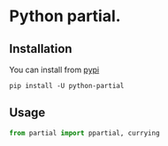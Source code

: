 # Python partial.

## Installation

You can install from [pypi](https://pypi.org/project/python-partial/)

```console
pip install -U python-partial
```

## Usage

```python
from partial import ppartial, currying
```

